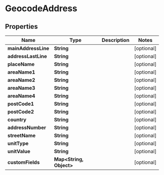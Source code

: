 
# GeocodeAddress

## Properties
Name | Type | Description | Notes
------------ | ------------- | ------------- | -------------
**mainAddressLine** | **String** |  |  [optional]
**addressLastLine** | **String** |  |  [optional]
**placeName** | **String** |  |  [optional]
**areaName1** | **String** |  |  [optional]
**areaName2** | **String** |  |  [optional]
**areaName3** | **String** |  |  [optional]
**areaName4** | **String** |  |  [optional]
**postCode1** | **String** |  |  [optional]
**postCode2** | **String** |  |  [optional]
**country** | **String** |  |  [optional]
**addressNumber** | **String** |  |  [optional]
**streetName** | **String** |  |  [optional]
**unitType** | **String** |  |  [optional]
**unitValue** | **String** |  |  [optional]
**customFields** | **Map&lt;String, Object&gt;** |  |  [optional]




